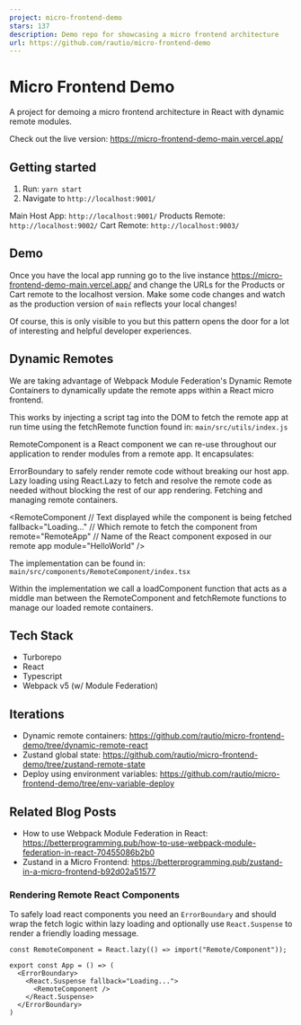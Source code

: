 ```yaml
---
project: micro-frontend-demo
stars: 137
description: Demo repo for showcasing a micro frontend architecture
url: https://github.com/rautio/micro-frontend-demo
---
```


Micro Frontend Demo
===================

A project for demoing a micro frontend architecture in React with dynamic remote modules.

Check out the live version: https://micro-frontend-demo-main.vercel.app/

Getting started
---------------

1.  Run: `yarn start`
2.  Navigate to `http://localhost:9001/`

Main Host App: `http://localhost:9001/` Products Remote: `http://localhost:9002/` Cart Remote: `http://localhost:9003/`

Demo
----

Once you have the local app running go to the live instance https://micro-frontend-demo-main.vercel.app/ and change the URLs for the Products or Cart remote to the localhost version. Make some code changes and watch as the production version of `main` reflects your local changes!

Of course, this is only visible to you but this pattern opens the door for a lot of interesting and helpful developer experiences.

Dynamic Remotes
---------------

We are taking advantage of Webpack Module Federation's Dynamic Remote Containers to dynamically update the remote apps within a React micro frontend.

This works by injecting a script tag into the DOM to fetch the remote app at run time using the fetchRemote function found in: `main/src/utils/index.js`

RemoteComponent is a React component we can re-use throughout our application to render modules from a remote app. It encapsulates:

ErrorBoundary to safely render remote code without breaking our host app. Lazy loading using React.Lazy to fetch and resolve the remote code as needed without blocking the rest of our app rendering. Fetching and managing remote containers.

<RemoteComponent
  // Text displayed while the component is being fetched
  fallback\="Loading..."
  // Which remote to fetch the component from
  remote\="RemoteApp"
  // Name of the React component exposed in our remote app
  module\="HelloWorld"
/>

The implementation can be found in: `main/src/components/RemoteComponent/index.tsx`

Within the implementation we call a loadComponent function that acts as a middle man between the RemoteComponent and fetchRemote functions to manage our loaded remote containers.

Tech Stack
----------

-   Turborepo
-   React
-   Typescript
-   Webpack v5 (w/ Module Federation)

Iterations
----------

-   Dynamic remote containers: https://github.com/rautio/micro-frontend-demo/tree/dynamic-remote-react
-   Zustand global state: https://github.com/rautio/micro-frontend-demo/tree/zustand-remote-state
-   Deploy using environment variables: https://github.com/rautio/micro-frontend-demo/tree/env-variable-deploy

Related Blog Posts
------------------

-   How to use Webpack Module Federation in React: https://betterprogramming.pub/how-to-use-webpack-module-federation-in-react-70455086b2b0
-   Zustand in a Micro Frontend: https://betterprogramming.pub/zustand-in-a-micro-frontend-b92d02a51577

### Rendering Remote React Components

To safely load react components you need an `ErrorBoundary` and should wrap the fetch logic within lazy loading and optionally use `React.Suspense` to render a friendly loading message.

```
const RemoteComponent = React.lazy(() => import("Remote/Component"));

export const App = () => (
  <ErrorBoundary>
    <React.Suspense fallback="Loading...">
      <RemoteComponent />
    </React.Suspense>
  </ErrorBoundary>
)

```
